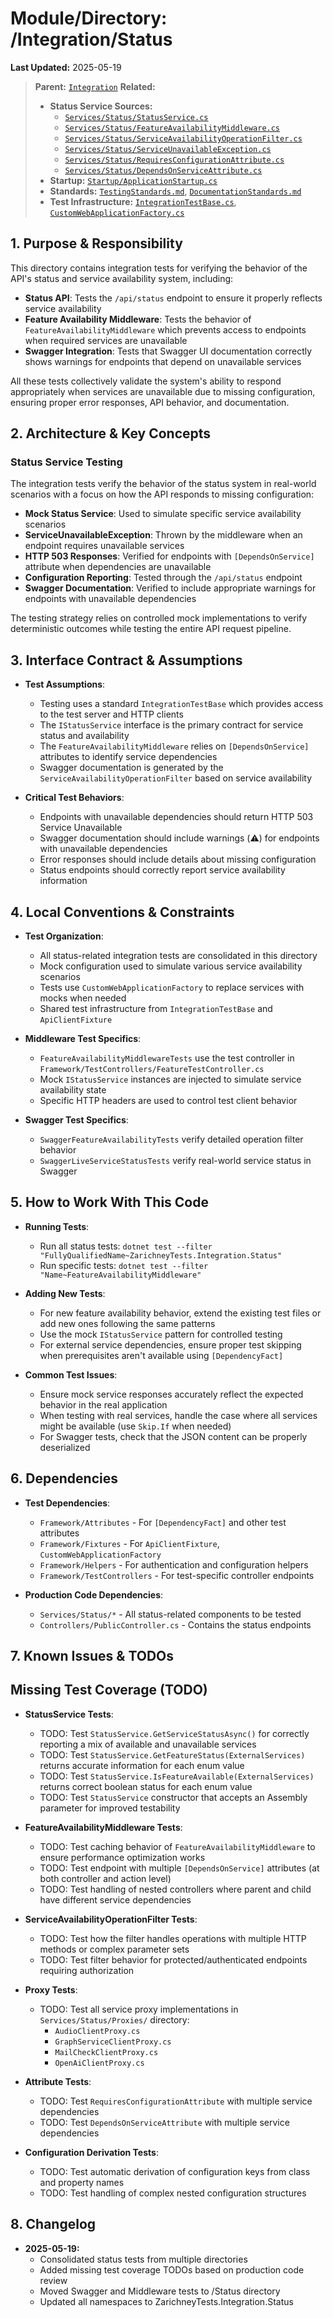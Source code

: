 # Module/Directory: /Integration/Status

**Last Updated:** 2025-05-19

> **Parent:** [`Integration`](../README.md)
> **Related:**
> * **Status Service Sources:**
>   * [`Services/Status/StatusService.cs`](../../../api-server/Services/Status/StatusService.cs)
>   * [`Services/Status/FeatureAvailabilityMiddleware.cs`](../../../api-server/Services/Status/FeatureAvailabilityMiddleware.cs)
>   * [`Services/Status/ServiceAvailabilityOperationFilter.cs`](../../../api-server/Services/Status/ServiceAvailabilityOperationFilter.cs)
>   * [`Services/Status/ServiceUnavailableException.cs`](../../../api-server/Services/Status/ServiceUnavailableException.cs)
>   * [`Services/Status/RequiresConfigurationAttribute.cs`](../../../api-server/Services/Status/RequiresConfigurationAttribute.cs)
>   * [`Services/Status/DependsOnServiceAttribute.cs`](../../../api-server/Services/Status/DependsOnServiceAttribute.cs)
> * **Startup:** [`Startup/ApplicationStartup.cs`](../../../api-server/Startup/ApplicationStartup.cs)
> * **Standards:** [`TestingStandards.md`](../../../Docs/Standards/TestingStandards.md), [`DocumentationStandards.md`](../../../Docs/Standards/DocumentationStandards.md)
> * **Test Infrastructure:** [`IntegrationTestBase.cs`](../IntegrationTestBase.cs), [`CustomWebApplicationFactory.cs`](../../Framework/Fixtures/CustomWebApplicationFactory.cs)

## 1. Purpose & Responsibility

This directory contains integration tests for verifying the behavior of the API's status and service availability system, including:

* **Status API**: Tests the `/api/status` endpoint to ensure it properly reflects service availability
* **Feature Availability Middleware**: Tests the behavior of `FeatureAvailabilityMiddleware` which prevents access to endpoints when required services are unavailable
* **Swagger Integration**: Tests that Swagger UI documentation correctly shows warnings for endpoints that depend on unavailable services

All these tests collectively validate the system's ability to respond appropriately when services are unavailable due to missing configuration, ensuring proper error responses, API behavior, and documentation.

## 2. Architecture & Key Concepts

### Status Service Testing

The integration tests verify the behavior of the status system in real-world scenarios with a focus on how the API responds to missing configuration:

* **Mock Status Service**: Used to simulate specific service availability scenarios
* **ServiceUnavailableException**: Thrown by the middleware when an endpoint requires unavailable services
* **HTTP 503 Responses**: Verified for endpoints with `[DependsOnService]` attribute when dependencies are unavailable
* **Configuration Reporting**: Tested through the `/api/status` endpoint
* **Swagger Documentation**: Verified to include appropriate warnings for endpoints with unavailable dependencies

The testing strategy relies on controlled mock implementations to verify deterministic outcomes while testing the entire API request pipeline.

## 3. Interface Contract & Assumptions

* **Test Assumptions**:
  * Testing uses a standard `IntegrationTestBase` which provides access to the test server and HTTP clients
  * The `IStatusService` interface is the primary contract for service status and availability
  * The `FeatureAvailabilityMiddleware` relies on `[DependsOnService]` attributes to identify service dependencies
  * Swagger documentation is generated by the `ServiceAvailabilityOperationFilter` based on service availability

* **Critical Test Behaviors**:
  * Endpoints with unavailable dependencies should return HTTP 503 Service Unavailable
  * Swagger documentation should include warnings (⚠️) for endpoints with unavailable dependencies
  * Error responses should include details about missing configuration
  * Status endpoints should correctly report service availability information

## 4. Local Conventions & Constraints

* **Test Organization**:
  * All status-related integration tests are consolidated in this directory
  * Mock configuration used to simulate various service availability scenarios
  * Tests use `CustomWebApplicationFactory` to replace services with mocks when needed
  * Shared test infrastructure from `IntegrationTestBase` and `ApiClientFixture`

* **Middleware Test Specifics**:
  * `FeatureAvailabilityMiddlewareTests` use the test controller in `Framework/TestControllers/FeatureTestController.cs`
  * Mock `IStatusService` instances are injected to simulate service availability state
  * Specific HTTP headers are used to control test client behavior

* **Swagger Test Specifics**:
  * `SwaggerFeatureAvailabilityTests` verify detailed operation filter behavior
  * `SwaggerLiveServiceStatusTests` verify real-world service status in Swagger

## 5. How to Work With This Code

* **Running Tests**:
  * Run all status tests: `dotnet test --filter "FullyQualifiedName~ZarichneyTests.Integration.Status"`
  * Run specific tests: `dotnet test --filter "Name~FeatureAvailabilityMiddleware"`

* **Adding New Tests**:
  * For new feature availability behavior, extend the existing test files or add new ones following the same patterns
  * Use the mock `IStatusService` pattern for controlled testing
  * For external service dependencies, ensure proper test skipping when prerequisites aren't available using `[DependencyFact]`

* **Common Test Issues**:
  * Ensure mock service responses accurately reflect the expected behavior in the real application
  * When testing with real services, handle the case where all services might be available (use `Skip.If` when needed)
  * For Swagger tests, check that the JSON content can be properly deserialized

## 6. Dependencies

* **Test Dependencies**:
  * `Framework/Attributes` - For `[DependencyFact]` and other test attributes
  * `Framework/Fixtures` - For `ApiClientFixture`, `CustomWebApplicationFactory`
  * `Framework/Helpers` - For authentication and configuration helpers
  * `Framework/TestControllers` - For test-specific controller endpoints

* **Production Code Dependencies**:
  * `Services/Status/*` - All status-related components to be tested
  * `Controllers/PublicController.cs` - Contains the status endpoints

## 7. Known Issues & TODOs

## Missing Test Coverage (TODO)

* **StatusService Tests**:
  * TODO: Test `StatusService.GetServiceStatusAsync()` for correctly reporting a mix of available and unavailable services
  * TODO: Test `StatusService.GetFeatureStatus(ExternalServices)` returns accurate information for each enum value
  * TODO: Test `StatusService.IsFeatureAvailable(ExternalServices)` returns correct boolean status for each enum value
  * TODO: Test `StatusService` constructor that accepts an Assembly parameter for improved testability

* **FeatureAvailabilityMiddleware Tests**:
  * TODO: Test caching behavior of `FeatureAvailabilityMiddleware` to ensure performance optimization works
  * TODO: Test endpoint with multiple `[DependsOnService]` attributes (at both controller and action level)
  * TODO: Test handling of nested controllers where parent and child have different service dependencies

* **ServiceAvailabilityOperationFilter Tests**:
  * TODO: Test how the filter handles operations with multiple HTTP methods or complex parameter sets
  * TODO: Test filter behavior for protected/authenticated endpoints requiring authorization

* **Proxy Tests**:
  * TODO: Test all service proxy implementations in `Services/Status/Proxies/` directory:
    * `AudioClientProxy.cs`
    * `GraphServiceClientProxy.cs`
    * `MailCheckClientProxy.cs`
    * `OpenAiClientProxy.cs`

* **Attribute Tests**:
  * TODO: Test `RequiresConfigurationAttribute` with multiple service dependencies
  * TODO: Test `DependsOnServiceAttribute` with multiple service dependencies

* **Configuration Derivation Tests**:
  * TODO: Test automatic derivation of configuration keys from class and property names
  * TODO: Test handling of complex nested configuration structures

## 8. Changelog

* **2025-05-19:** 
  * Consolidated status tests from multiple directories 
  * Added missing test coverage TODOs based on production code review
  * Moved Swagger and Middleware tests to /Status directory
  * Updated all namespaces to ZarichneyTests.Integration.Status
